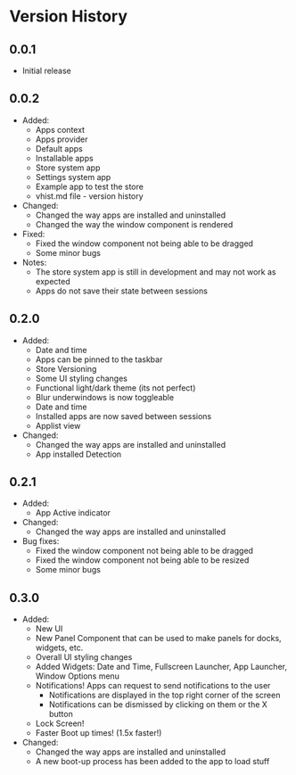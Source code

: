 # Version History

## 0.0.1

- Initial release

## 0.0.2

- Added:
  - Apps context
  - Apps provider
  - Default apps
  - Installable apps
  - Store system app
  - Settings system app
  - Example app to test the store
  - vhist.md file - version history
- Changed:
  - Changed the way apps are installed and uninstalled
  - Changed the way the window component is rendered
- Fixed:
  - Fixed the window component not being able to be dragged
  - Some minor bugs
- Notes:
  - The store system app is still in development and may not work as expected
  - Apps do not save their state between sessions

## 0.2.0

- Added:
  - Date and time
  - Apps can be pinned to the taskbar
  - Store Versioning
  - Some UI styling changes
  - Functional light/dark theme (its not perfect)
  - Blur underwindows is now toggleable
  - Date and time
  - Installed apps are now saved between sessions
  - Applist view
- Changed:
  - Changed the way apps are installed and uninstalled
  - App installed Detection

## 0.2.1

- Added:
  - App Active indicator
- Changed:
  - Changed the way apps are installed and uninstalled
- Bug fixes:
  - Fixed the window component not being able to be dragged
  - Fixed the window component not being able to be resized
  - Some minor bugs

## 0.3.0

- Added:
  - New UI
  - New Panel Component that can be used to make panels for docks, widgets, etc.
  - Overall UI styling changes
  - Added Widgets: Date and Time, Fullscreen Launcher, App Launcher, Window Options menu
  - Notifications! Apps can request to send notifications to the user
    - Notifications are displayed in the top right corner of the screen
    - Notifications can be dismissed by clicking on them or the X button
  - Lock Screen!
  - Faster Boot up times! (1.5x faster!)
- Changed:
  - Changed the way apps are installed and uninstalled
  - A new boot-up process has been added to the app to load stuff
